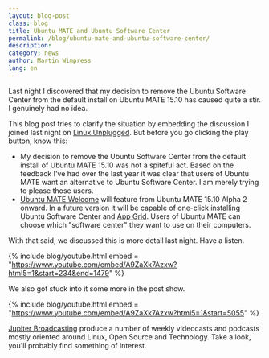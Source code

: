 ```yaml
---
layout: blog-post
class: blog
title: Ubuntu MATE and Ubuntu Software Center
permalink: /blog/ubuntu-mate-and-ubuntu-software-center/
description:
category: news
author: Martin Wimpress
lang: en
---
```


Last night I discovered that my decision to remove the Ubuntu Software Center
from the default install on Ubuntu MATE 15.10 has caused quite a stir. I genuinely
had no idea.

This blog post tries to clarify the situation by embedding the discussion I joined
last night on [Linux Unplugged](http://www.jupiterbroadcasting.com/show/linuxun/).
But before you go clicking the play button, know this:

  * My decision to remove the Ubuntu Software Center from the default install of Ubuntu
  MATE 15.10 was not a spiteful act. Based on the feedback I've had over the last year
  it was clear that users of Ubuntu MATE want an alternative to Ubuntu Software Center.
  I am merely trying to please those users.
  * [Ubuntu MATE Welcome](https://ubuntu-mate.community/t/ubuntu-mate-welcome-screen/1616) will
  feature from Ubuntu MATE 15.10 Alpha 2 onward. In a future version it will be capable of
  one-click installing Ubuntu Software Center and [App Grid](http://www.appgrid.org).
  Users of Ubuntu MATE can choose which "software center" they want to use on their computers.

With that said, we discussed this is more detail last night. Have a listen.

{% include blog/youtube.html
    embed = "https://www.youtube.com/embed/A9ZaXk7Azxw?html5=1&start=234&end=1479"
%}

We also got stuck into it some more in the post show.

{% include blog/youtube.html
    embed = "https://www.youtube.com/embed/A9ZaXk7Azxw?html5=1&start=5055"
%}

[Jupiter Broadcasting](http://www.jupiterbroadcasting.com/) produce a number
of weekly videocasts and podcasts mostly oriented around Linux, Open Source
and Technology. Take a look, you'll probably find something of interest.
